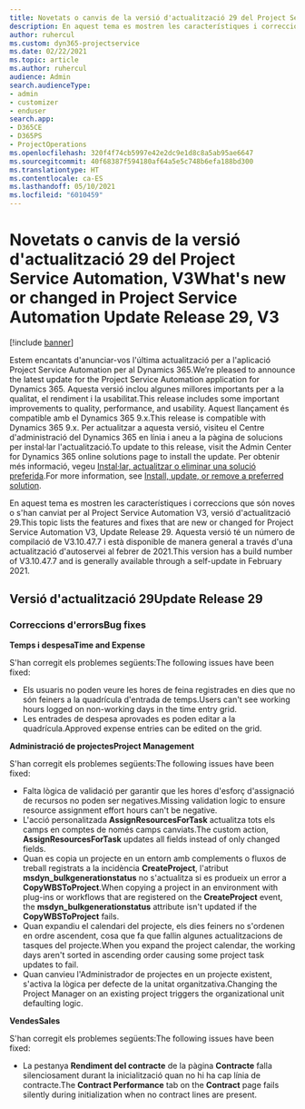```yaml
---
title: Novetats o canvis de la versió d'actualització 29 del Project Service Automation, V3
description: En aquest tema es mostren les característiques i correccions disponibles al Project Service Automation V3, versió d'actualització 29.
author: ruhercul
ms.custom: dyn365-projectservice
ms.date: 02/22/2021
ms.topic: article
ms.author: ruhercul
audience: Admin
search.audienceType:
- admin
- customizer
- enduser
search.app:
- D365CE
- D365PS
- ProjectOperations
ms.openlocfilehash: 320f4f74cb5997e42e2dc9e1d8c8a5ab95ae6647
ms.sourcegitcommit: 40f68387f594180af64a5e5c748b6efa188bd300
ms.translationtype: HT
ms.contentlocale: ca-ES
ms.lasthandoff: 05/10/2021
ms.locfileid: "6010459"
---
```

# <a name="whats-new-or-changed-in-project-service-automation-update-release-29-v3"></a><span data-ttu-id="cc975-103">Novetats o canvis de la versió d'actualització 29 del Project Service Automation, V3</span><span class="sxs-lookup"><span data-stu-id="cc975-103">What's new or changed in Project Service Automation Update Release 29, V3</span></span>

[!include [banner](../includes/psa-now-project-operations.md)]

<span data-ttu-id="cc975-104">Estem encantats d'anunciar-vos l'última actualització per a l'aplicació Project Service Automation per al Dynamics 365.</span><span class="sxs-lookup"><span data-stu-id="cc975-104">We’re pleased to announce the latest update for the Project Service Automation application for Dynamics 365.</span></span> <span data-ttu-id="cc975-105">Aquesta versió inclou algunes millores importants per a la qualitat, el rendiment i la usabilitat.</span><span class="sxs-lookup"><span data-stu-id="cc975-105">This release includes some important improvements to quality, performance, and usability.</span></span> <span data-ttu-id="cc975-106">Aquest llançament és compatible amb el Dynamics 365 9.x.</span><span class="sxs-lookup"><span data-stu-id="cc975-106">This release is compatible with Dynamics 365 9.x.</span></span> <span data-ttu-id="cc975-107">Per actualitzar a aquesta versió, visiteu el Centre d'administració del Dynamics 365 en línia i aneu a la pàgina de solucions per instal·lar l'actualització.</span><span class="sxs-lookup"><span data-stu-id="cc975-107">To update to this release, visit the Admin Center for Dynamics 365 online solutions page to install the update.</span></span> <span data-ttu-id="cc975-108">Per obtenir més informació, vegeu [Instal·lar, actualitzar o eliminar una solució preferida](/power-platform/admin/install-remove-preferred-solution).</span><span class="sxs-lookup"><span data-stu-id="cc975-108">For more information, see [Install, update, or remove a preferred solution](/power-platform/admin/install-remove-preferred-solution).</span></span>

<span data-ttu-id="cc975-109">En aquest tema es mostren les característiques i correccions que són noves o s'han canviat per al Project Service Automation V3, versió d'actualització 29.</span><span class="sxs-lookup"><span data-stu-id="cc975-109">This topic lists the features and fixes that are new or changed for Project Service Automation V3, Update Release 29.</span></span> <span data-ttu-id="cc975-110">Aquesta versió té un número de compilació de V3.10.47.7 i està disponible de manera general a través d'una actualització d'autoservei al febrer de 2021.</span><span class="sxs-lookup"><span data-stu-id="cc975-110">This version has a build number of V3.10.47.7 and is generally available through a self-update in February 2021.</span></span>

## <a name="update-release-29"></a><span data-ttu-id="cc975-111">Versió d'actualització 29</span><span class="sxs-lookup"><span data-stu-id="cc975-111">Update Release 29</span></span>

### <a name="bug-fixes"></a><span data-ttu-id="cc975-112">Correccions d'errors</span><span class="sxs-lookup"><span data-stu-id="cc975-112">Bug fixes</span></span>

<span data-ttu-id="cc975-113">**Temps i despesa**</span><span class="sxs-lookup"><span data-stu-id="cc975-113">**Time and Expense**</span></span>

<span data-ttu-id="cc975-114">S'han corregit els problemes següents:</span><span class="sxs-lookup"><span data-stu-id="cc975-114">The following issues have been fixed:</span></span>

- <span data-ttu-id="cc975-115">Els usuaris no poden veure les hores de feina registrades en dies que no són feiners a la quadrícula d'entrada de temps.</span><span class="sxs-lookup"><span data-stu-id="cc975-115">Users can't see working hours logged on non-working days in the time entry grid.</span></span>
- <span data-ttu-id="cc975-116">Les entrades de despesa aprovades es poden editar a la quadrícula.</span><span class="sxs-lookup"><span data-stu-id="cc975-116">Approved expense entries can be edited on the grid.</span></span>

<span data-ttu-id="cc975-117">**Administració de projectes**</span><span class="sxs-lookup"><span data-stu-id="cc975-117">**Project Management**</span></span>

<span data-ttu-id="cc975-118">S'han corregit els problemes següents:</span><span class="sxs-lookup"><span data-stu-id="cc975-118">The following issues have been fixed:</span></span>

- <span data-ttu-id="cc975-119">Falta lògica de validació per garantir que les hores d'esforç d'assignació de recursos no poden ser negatives.</span><span class="sxs-lookup"><span data-stu-id="cc975-119">Missing validation logic to ensure resource assignment effort hours can't be negative.</span></span>
- <span data-ttu-id="cc975-120">L'acció personalitzada **AssignResourcesForTask** actualitza tots els camps en comptes de només camps canviats.</span><span class="sxs-lookup"><span data-stu-id="cc975-120">The custom action, **AssignResourcesForTask** updates all fields instead of only changed fields.</span></span>
- <span data-ttu-id="cc975-121">Quan es copia un projecte en un entorn amb complements o fluxos de treball registrats a la incidència **CreateProject**, l'atribut **msdyn_bulkgenerationstatus** no s'actualitza si es produeix un error a **CopyWBSToProject**.</span><span class="sxs-lookup"><span data-stu-id="cc975-121">When copying a project in an environment with plug-ins or workflows that are registered on the **CreateProject** event, the **msdyn_bulkgenerationstatus** attribute isn't updated if the **CopyWBSToProject** fails.</span></span>
- <span data-ttu-id="cc975-122">Quan expandiu el calendari del projecte, els dies feiners no s'ordenen en ordre ascendent, cosa que fa que fallin algunes actualitzacions de tasques del projecte.</span><span class="sxs-lookup"><span data-stu-id="cc975-122">When you expand the project calendar, the working days aren't sorted in ascending order causing some project task updates to fail.</span></span>
- <span data-ttu-id="cc975-123">Quan canvieu l'Administrador de projectes en un projecte existent, s'activa la lògica per defecte de la unitat organitzativa.</span><span class="sxs-lookup"><span data-stu-id="cc975-123">Changing the Project Manager on an existing project triggers the organizational unit defaulting logic.</span></span>

<span data-ttu-id="cc975-124">**Vendes**</span><span class="sxs-lookup"><span data-stu-id="cc975-124">**Sales**</span></span>

<span data-ttu-id="cc975-125">S'han corregit els problemes següents:</span><span class="sxs-lookup"><span data-stu-id="cc975-125">The following issues have been fixed:</span></span>

- <span data-ttu-id="cc975-126">La pestanya **Rendiment del contracte** de la pàgina **Contracte** falla silenciosament durant la inicialització quan no hi ha cap línia de contracte.</span><span class="sxs-lookup"><span data-stu-id="cc975-126">The **Contract Performance** tab on the **Contract** page fails silently during initialization when no contract lines are present.</span></span>